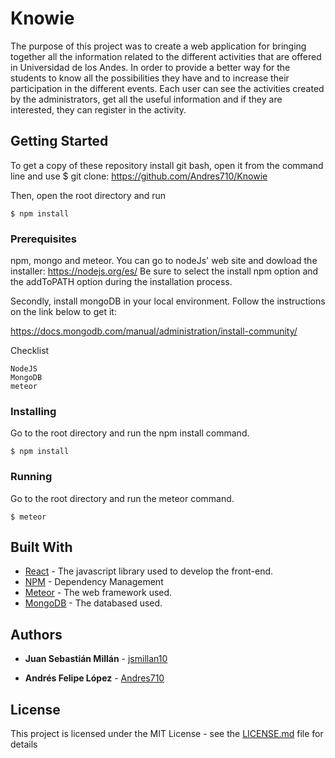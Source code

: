 # Knowie

The purpose of this project was to create a web application for bringing together all the information related to the different activities that are offered in Universidad de los Andes. In order to provide a better way for the students to know all the possibilities they have and to increase their participation in the different events. Each user can see the activities created by the administrators, get all the useful information and if they are interested, they can register in the activity.

## Getting Started
To get a copy of these repository install git bash, open it from the command line and use 
$ git clone: https://github.com/Andres710/Knowie

Then, open the root directory and run
```
$ npm install
```

### Prerequisites

npm, mongo and meteor.
You can go to nodeJs' web site and dowload the installer: https://nodejs.org/es/
Be sure to select the install npm option and the addToPATH option during the installation process.

Secondly, install mongoDB in your local environment. Follow the instructions on the link below to get it:

https://docs.mongodb.com/manual/administration/install-community/

Checklist
```
NodeJS
MongoDB
meteor

```

### Installing

Go to the root directory and run the npm install command.

```
$ npm install
```
### Running

Go to the root directory and run the meteor command.

```
$ meteor
```

## Built With

* [React](https://reactjs.org/) - The javascript library used to develop the front-end.
* [NPM](https://www.npmjs.com/) - Dependency Management
* [Meteor](https://www.meteor.com/) - The web framework used.
* [MongoDB](https://www.mongodb.com/es) - The databased used.


## Authors

* **Juan Sebastián Millán** - [jsmillan10](https://github.com/jsmillan10)

* **Andrés Felipe López** - [Andres710](https://github.com/Andres710)

## License

This project is licensed under the MIT License - see the [LICENSE.md](LICENSE) file for details